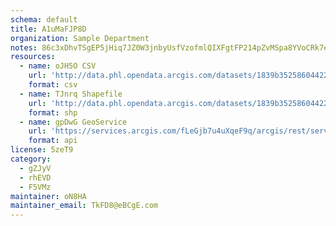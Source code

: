 ```yaml
---
schema: default
title: A1uMaFJP8D 
organization: Sample Department 
notes: 86c3xDhvTSgEP5jHiq7JZ0W3jnbyUsfVzofmlQIXFgtFP214pZvMSpa8YVoCRk7ebr2q1iN9YRz NDnJWshwBmEKaXLkQL TK64u 
resources:
  - name: oJH5O CSV
    url: 'http://data.phl.opendata.arcgis.com/datasets/1839b35258604422b0b520cbb668df0d_0.csv'
    format: csv
  - name: TJnrq Shapefile
    url: 'http://data.phl.opendata.arcgis.com/datasets/1839b35258604422b0b520cbb668df0d_0.zip'
    format: shp
  - name: gpDwG GeoService
    url: 'https://services.arcgis.com/fLeGjb7u4uXqeF9q/arcgis/rest/services/Air_Monitoring_Stations/FeatureServer/0/query'
    format: api
license: 5zeT9 
category:
  - gZJyV 
  - rhEVD 
  - F5VMz 
maintainer: oN8HA  
maintainer_email: TkFD8@eBCgE.com
---
```

